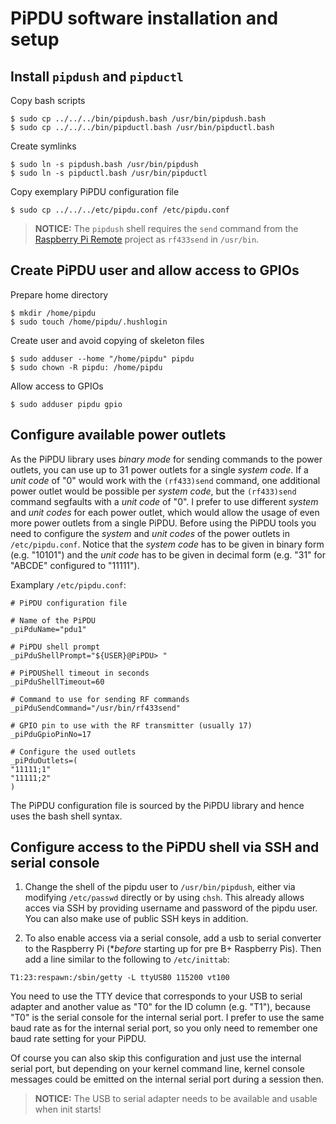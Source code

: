 # PiPDU software installation and setup #

## Install `pipdush` and `pipductl` ##

Copy bash scripts
```
$ sudo cp ../../../bin/pipdush.bash /usr/bin/pipdush.bash
$ sudo cp ../../../bin/pipductl.bash /usr/bin/pipductl.bash
```

Create symlinks
```
$ sudo ln -s pipdush.bash /usr/bin/pipdush
$ sudo ln -s pipductl.bash /usr/bin/pipductl
```

Copy exemplary PiPDU configuration file
```
$ sudo cp ../../../etc/pipdu.conf /etc/pipdu.conf
```

> **NOTICE:** The `pipdush` shell requires the `send` command from the [Raspberry Pi Remote] project as `rf433send` in `/usr/bin`.

[Raspberry Pi Remote]: https://github.com/xkonni/raspberry-remote

## Create PiPDU user and allow access to GPIOs ##

Prepare home directory
```
$ mkdir /home/pipdu
$ sudo touch /home/pipdu/.hushlogin
```

Create user and avoid copying of skeleton files
```
$ sudo adduser --home "/home/pipdu" pipdu
$ sudo chown -R pipdu: /home/pipdu
```

Allow access to GPIOs
```
$ sudo adduser pipdu gpio
```

## Configure available power outlets ##

As the PiPDU library uses _binary mode_ for sending commands to the power outlets, you can use up to 31 power outlets for a single _system code_. If a _unit code_ of "0" would work with the `(rf433)send` command, one additional power outlet would be possible per _system code_, but the `(rf433)send` command segfaults with a _unit code_ of "0". I prefer to use different _system_ and _unit codes_ for each power outlet, which would allow the usage of even more power outlets from a single PiPDU. Before using the PiPDU tools you need to configure the _system_ and _unit codes_ of the power outlets in `/etc/pipdu.conf`. Notice that the _system code_ has to be given in binary form (e.g. "10101") and the _unit code_ has to be given in decimal form (e.g. "31" for "ABCDE" configured to "11111").

Examplary `/etc/pipdu.conf`:
```
# PiPDU configuration file

# Name of the PiPDU
_piPduName="pdu1"

# PiPDU shell prompt
_piPduShellPrompt="${USER}@PiPDU> "

# PiPDUShell timeout in seconds
_piPduShellTimeout=60

# Command to use for sending RF commands
_piPduSendCommand="/usr/bin/rf433send"

# GPIO pin to use with the RF transmitter (usually 17)
_piPduGpioPinNo=17

# Configure the used outlets
_piPduOutlets=( 
"11111;1"
"11111;2"
)
```

The PiPDU configuration file is sourced by the PiPDU library and hence uses the bash shell syntax.

## Configure access to the PiPDU shell via SSH and serial console ##

1. Change the shell of the pipdu user to `/usr/bin/pipdush`, either via modifying `/etc/passwd` directly or by using `chsh`. This already allows acces via SSH by providing username and password of the pipdu user. You can also make use of public SSH keys in addition.

2. To also enable access via a serial console, add a usb to serial converter to the Raspberry Pi (**before* starting up for pre B+ Raspberry Pis). Then add a line similar to the following to `/etc/inittab`:
```
T1:23:respawn:/sbin/getty -L ttyUSB0 115200 vt100
```
You need to use the TTY device that corresponds to your USB to serial adapter and another value as "T0" for the ID column (e.g. "T1"), because "T0" is the serial console for the internal serial port. I prefer to use the same baud rate as for the internal serial port, so you only need to remember one baud rate setting for your PiPDU.

Of course you can also skip this configuration and just use the internal serial port, but depending on your kernel command line, kernel console messages could be emitted on the internal serial port during a session then.

> **NOTICE:** The USB to serial adapter needs to be available and usable when init starts!

